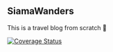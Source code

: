 ## SiamaWanders

This is a travel blog from scratch :rocket:

[![Coverage Status](https://coveralls.io/repos/github/180312/siamawanders/badge.svg?branch=master)](https://coveralls.io/github/180312/siamawanders?branch=master)
